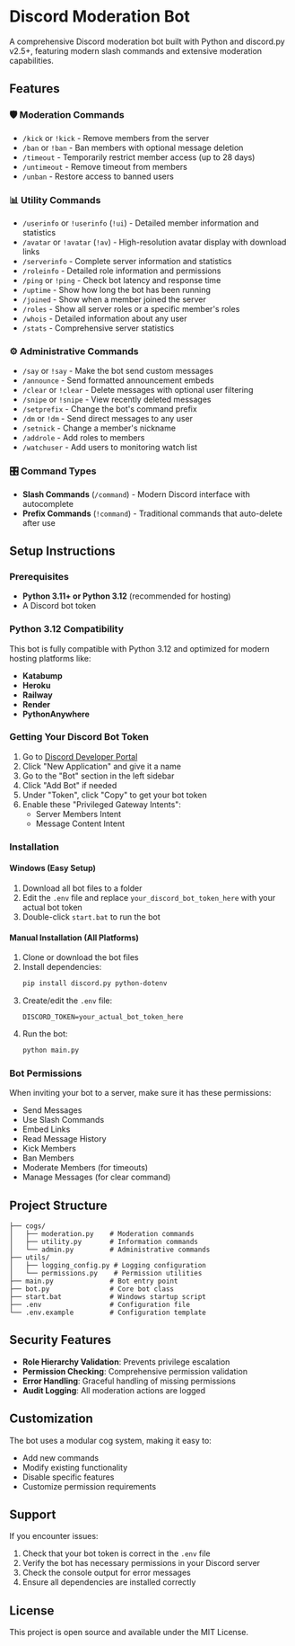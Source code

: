 # Discord Moderation Bot

A comprehensive Discord moderation bot built with Python and discord.py v2.5+, featuring modern slash commands and extensive moderation capabilities.

## Features

### 🛡️ Moderation Commands
- `/kick` or `!kick` - Remove members from the server
- `/ban` or `!ban` - Ban members with optional message deletion
- `/timeout` - Temporarily restrict member access (up to 28 days)
- `/untimeout` - Remove timeout from members
- `/unban` - Restore access to banned users

### 📊 Utility Commands
- `/userinfo` or `!userinfo` (`!ui`) - Detailed member information and statistics
- `/avatar` or `!avatar` (`!av`) - High-resolution avatar display with download links
- `/serverinfo` - Complete server information and statistics
- `/roleinfo` - Detailed role information and permissions
- `/ping` or `!ping` - Check bot latency and response time
- `/uptime` - Show how long the bot has been running
- `/joined` - Show when a member joined the server
- `/roles` - Show all server roles or a specific member's roles
- `/whois` - Detailed information about any user
- `/stats` - Comprehensive server statistics

### ⚙️ Administrative Commands
- `/say` or `!say` - Make the bot send custom messages
- `/announce` - Send formatted announcement embeds
- `/clear` or `!clear` - Delete messages with optional user filtering
- `/snipe` or `!snipe` - View recently deleted messages
- `/setprefix` - Change the bot's command prefix
- `/dm` or `!dm` - Send direct messages to any user
- `/setnick` - Change a member's nickname
- `/addrole` - Add roles to members
- `/watchuser` - Add users to monitoring watch list

### 🎛️ Command Types
- **Slash Commands** (`/command`) - Modern Discord interface with autocomplete
- **Prefix Commands** (`!command`) - Traditional commands that auto-delete after use

## Setup Instructions

### Prerequisites
- **Python 3.11+ or Python 3.12** (recommended for hosting)
- A Discord bot token

### Python 3.12 Compatibility
This bot is fully compatible with Python 3.12 and optimized for modern hosting platforms like:
- **Katabump** 
- **Heroku**
- **Railway**
- **Render**
- **PythonAnywhere**

### Getting Your Discord Bot Token
1. Go to [Discord Developer Portal](https://discord.com/developers/applications)
2. Click "New Application" and give it a name
3. Go to the "Bot" section in the left sidebar
4. Click "Add Bot" if needed
5. Under "Token", click "Copy" to get your bot token
6. Enable these "Privileged Gateway Intents":
   - Server Members Intent
   - Message Content Intent

### Installation

#### Windows (Easy Setup)
1. Download all bot files to a folder
2. Edit the `.env` file and replace `your_discord_bot_token_here` with your actual bot token
3. Double-click `start.bat` to run the bot

#### Manual Installation (All Platforms)
1. Clone or download the bot files
2. Install dependencies:
   ```bash
   pip install discord.py python-dotenv
   ```
3. Create/edit the `.env` file:
   ```
   DISCORD_TOKEN=your_actual_bot_token_here
   ```
4. Run the bot:
   ```bash
   python main.py
   ```

### Bot Permissions
When inviting your bot to a server, make sure it has these permissions:
- Send Messages
- Use Slash Commands
- Embed Links
- Read Message History
- Kick Members
- Ban Members
- Moderate Members (for timeouts)
- Manage Messages (for clear command)

## Project Structure

```
├── cogs/
│   ├── moderation.py    # Moderation commands
│   ├── utility.py       # Information commands
│   └── admin.py         # Administrative commands
├── utils/
│   ├── logging_config.py # Logging configuration
│   └── permissions.py    # Permission utilities
├── main.py              # Bot entry point
├── bot.py               # Core bot class
├── start.bat            # Windows startup script
├── .env                 # Configuration file
└── .env.example         # Configuration template
```

## Security Features

- **Role Hierarchy Validation**: Prevents privilege escalation
- **Permission Checking**: Comprehensive permission validation
- **Error Handling**: Graceful handling of missing permissions
- **Audit Logging**: All moderation actions are logged

## Customization

The bot uses a modular cog system, making it easy to:
- Add new commands
- Modify existing functionality
- Disable specific features
- Customize permission requirements

## Support

If you encounter issues:
1. Check that your bot token is correct in the `.env` file
2. Verify the bot has necessary permissions in your Discord server
3. Check the console output for error messages
4. Ensure all dependencies are installed correctly

## License

This project is open source and available under the MIT License.